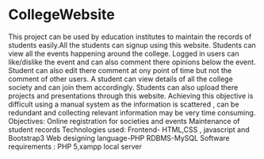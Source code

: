 # CollegeWebsite
This project can be used by education institutes to maintain the records of students easily.All the students can signup using this website. Students can view all the events happening around the college. Logged in users can like/dislike the event and can also comment there opinions below the event. Student can also edit there comment at ony point of time but not the comment of other users. A student can view details of all the college society and can join them accordingly. Students can also upload there projects and presentations through this website. Achieving this objective is difficult using a manual system as the information is scattered , can be redundant and collecting relevant information may be very time consuming. Objectives: Online registration for societies and events Maintenance of student records Technologies used: Frontend- HTML,CSS , javascript and Bootstrap3 Web designing language-PHP RDBMS-MySQL Software requirements : PHP 5,xampp local server
